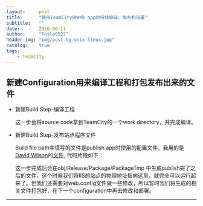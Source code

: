```yaml
---
layout:     post
title:      "使用TeamCity做Web app的持续编译、发布和部署"
subtitle:   ""
date:       2016-06-11
author:     "Tesla9527"
header-img: "img/post-bg-unix-linux.jpg"
catalog:    true
tags:
    - TeamCity
---
```



## 新建Configuration用来编译工程和打包发布出来的文件

- 新建Build Step-编译工程

  这一步会将source code拿到TeamCity的一个work directory，并完成编译。

- 新建Build Step-发布站点程序文件

	Build file path中填写的文件是publish app时使用的配置文件，我用的是[David Wilson](https://essenceofcode.com/about/)的[文件](https://essenceofcode.com/2012/08/20/using-msbuild-and-team-city-for-deployments-part-2-continuous-integration-build-and-verify/),
	代码片段如下：
	<script src="https://gist.github.com/Tesla9527/8901866231afb39b7712.js"></script>
	这一步完成后会在obj/Release/Package/PackageTmp 中生成publish完了之后的文件，这个时候我们将IIS的站点的物理地址指向这里，就完全可以运行起来了。但我们还需要对web.config文件做一些修改，所以暂时我们将生成的相关文件打包好，在下一个configuration中再去修改和部署。
	
---

